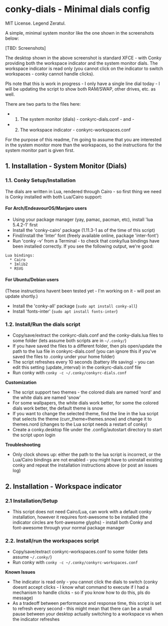 # conky-dials - Minimal dials config

MIT License. Legend Zeratul.

A simple, minimal system monitor like the one shown in the screenshots below:

[TBD: Screenshots]

The desktop shown in the above screenshot is standard XFCE - with Conky providing both the workspace indicator and the system monitor dials. The workspace indicator is read only (you cannot click on the indicator to switch workspaces - conky cannot handle clicks).

Pls note that this is work in progress - I only have a single line dial today - I will be updating the script to show both RAM/SWAP, other drives, etc. as well.

There are two parts to the files here:
- 1. The system monitor (dials) - conkyrc-dials.conf - and -
- 2. The workspace indicator - conkyrc-workspaces.conf

For the purpose of this readme, I'm going to assume that you are interested in the system monitor more than the workspaces, so the instructions for the system monitor part is given first.

## 1. Installation - System Monitor (Dials) ##

### 1.1. Conky Setup/Installation ###
The dials are written in Lua, rendered through Cairo - so first thing we need is Conky installed with both Lua/Cairo support:

#### For Arch/EndeavourOS/Manjaro users ####
- Using your package manager (yay, pamac, pacman, etc), install 'lua 5.4.2-1' first
- Install the 'conky-cairo' package (1.11.3-1 as of the time of this script) 
- Find/install the 'Inter' font (freely available online, package 'inter-font')
- Run 'conky -v' from a Terminal - to check that conky/lua bindings have been installed correctly. If you see the following output, we're good:

~~~
Lua bindings:
  * Cairo
  * Imlib2
  * RSVG
~~~

#### For Ubuntu/Debian users ####
(These instructions havent been tested yet - I'm working on it - will post an update shortly.)

- Install the 'conky-all' package (```sudo apt install conky-all```)
- Install 'fonts-inter' (```sudo apt install fonts-inter```)

### 1.2. Install/Run the dials script ###
- Copy/save/extract the conkyrc-dials.conf and the conky-dials.lua files to some folder (lets assume both scripts are in ```~/.conky/```)
- If you have saved the files to a different folder, then pls open/update the path to the lua file in conkyrc-dials.conf (you can ignore this if you've saved the files to .conky under your home folder)
- The script refreshes every 10 seconds (battery life saving) - you can edit this setting (update_interval) in the conkyrc-dials.conf file 
- Run conky with ```conky -c ~/.conky/conkyrc-dials.conf```

**Customization**
- The script support two themes - the colored dials are named 'nord' and the white dials are named 'snow'
- For some wallpapers, the white dials work better, for some the colored dials work better, the default theme is snow
- If you want to change the selected theme, find the line in the lua script that selects the theme (curr_theme=themes.snow) and change it to themes.nord (changes to the Lua script needs a restart of conky)
- Create a conky.desktop file under the .config/autostart directory to start the script upon login

**Troubleshooting**
- Only clock shows up: either the path to the lua script is incorrect, or the Lua/Cairo bindings are not enabled - you might have to uninstall existing conky and repeat the installation instructions above (or post an issues log)

## 2. Installation - Workspace indicator ##

### 2.1 Installation/Setup ###
- This script does not need Cairo/Lua, can work with a default conky installation, however it requires font-awesome to be installed (the indicator circles are font-awesome glyphs) - install both Conky and font-awesome through your normal package manager

### 2.2. Install/run the workspaces script ###
- Copy/save/extract conkyrc-workspaces.conf to some folder (lets assume ```~/.conky/```)
- Run conky with ```conky -c ~/.conky/conkyrc-workspaces.conf```

**Known Issues**
- The indicator is read only - you cannot click the dials to switch (conky doesnt accept clicks - I know what command to execute if I had a mechanism to handle clicks - so if you know how to do this, pls do message)
- As a tradeoff between performance and response time, this script is set to refresh every second - this might mean that there can be a small pause between your desktop actually switching to a workspace vs when the indicator refreshes


